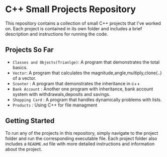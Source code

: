 # C++ Small Projects Repository

This repository contains a collection of small C++ projects that I've worked on. Each project is contained in its own folder and includes a brief description and instructions for running the code.

## Projects So Far

- `Classes and Objects(Trianlge)`: A program that demonstrates the total basics.
- `Vector`: A program that calculates the magnitude,angle,multiply,clone(..) of a vector.
- `Scooter` : A program that demonstrates the inheritance in c++
- `Bank Account` : Another one program with inheritance, bank account system with withdrawals,deposits and savings.
- `Shopping Card` : A program that handles dynamically problems with lists.
- `Products` : Using C++ for file managment

## Getting Started

To run any of the projects in this repository, simply navigate to the project folder and run the corresponding executable file. Each project folder also includes a `README.md` file with more detailed instructions and information about the project.

